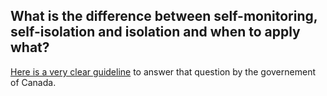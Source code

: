 ## What is the difference between self-monitoring, self-isolation and isolation and when to apply what?

[Here is a very clear guideline](https://www.canada.ca/en/public-health/services/publications/diseases-conditions/self-monitoring-self-isolation-isolation-for-covid-19.html) to answer that question by the governement of Canada.
